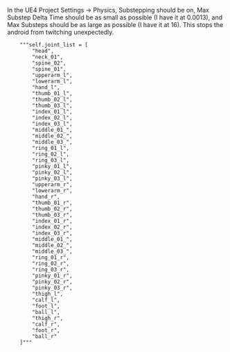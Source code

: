 In the UE4 Project Settings -> Physics, Substepping should be on,
Max Substep Delta Time should be as small as possible (I have it at 0.0013),
and Max Substeps should be as large as possible (I have it at 16). 
This stops the android from twitching unexpectedly.



        """self.joint_list = [
            "head",
            "neck_01",
            "spine_02",
            "spine_01",
            "upperarm_l",
            "lowerarm_l",
            "hand_l",
            "thumb_01_l",
            "thumb_02_l",
            "thumb_03_l",
            "index_01_l",
            "index_02_l",
            "index_03_l",
            "middle_01_",
            "middle_02_",
            "middle_03_",
            "ring_01_l",
            "ring_02_l",
            "ring_03_l",
            "pinky_01_l",
            "pinky_02_l",
            "pinky_03_l",
            "upperarm_r",
            "lowerarm_r",
            "hand_r",
            "thumb_01_r",
            "thumb_02_r",
            "thumb_03_r",
            "index_01_r",
            "index_02_r",
            "index_03_r",
            "middle_01_",
            "middle_02_",
            "middle_03_",
            "ring_01_r",
            "ring_02_r",
            "ring_03_r",
            "pinky_01_r",
            "pinky_02_r",
            "pinky_03_r",
            "thigh_l",
            "calf_l",
            "foot_l",
            "ball_l",
            "thigh_r",
            "calf_r",
            "foot_r",
            "ball_r"
        ]"""